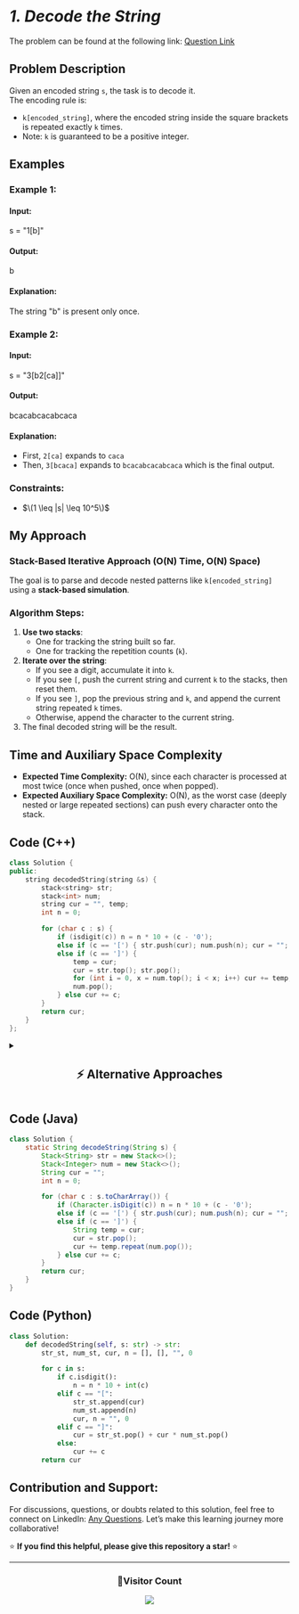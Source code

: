 # _1. Decode the String_

The problem can be found at the following link: [Question Link](https://www.geeksforgeeks.org/problems/decode-the-string2444/1)

## **Problem Description**

Given an encoded string `s`, the task is to decode it.  
The encoding rule is:

- `k[encoded_string]`, where the encoded string inside the square brackets is repeated exactly `k` times.
- Note: `k` is guaranteed to be a positive integer.

## **Examples**

### **Example 1:**

#### **Input:**

s = "1[b]"

#### **Output:**

b

#### **Explanation:**

The string "b" is present only once.

### **Example 2:**

#### **Input:**

s = "3[b2[ca]]"

#### **Output:**

bcacabcacabcaca

#### **Explanation:**

- First, `2[ca]` expands to `caca`
- Then, `3[bcaca]` expands to `bcacabcacabcaca` which is the final output.

### **Constraints:**

- $\(1 \leq |s| \leq 10^5\)$

## **My Approach**

### **Stack-Based Iterative Approach (O(N) Time, O(N) Space)**

The goal is to parse and decode nested patterns like `k[encoded_string]` using a **stack-based simulation**.

### **Algorithm Steps:**

1. **Use two stacks**:
   - One for tracking the string built so far.
   - One for tracking the repetition counts (`k`).
2. **Iterate over the string**:
   - If you see a digit, accumulate it into `k`.
   - If you see `[`, push the current string and current `k` to the stacks, then reset them.
   - If you see `]`, pop the previous string and `k`, and append the current string repeated `k` times.
   - Otherwise, append the character to the current string.
3. The final decoded string will be the result.

## **Time and Auxiliary Space Complexity**

- **Expected Time Complexity:** O(N), since each character is processed at most twice (once when pushed, once when popped).
- **Expected Auxiliary Space Complexity:** O(N), as the worst case (deeply nested or large repeated sections) can push every character onto the stack.

## **Code (C++)**

```cpp
class Solution {
public:
    string decodedString(string &s) {
        stack<string> str;
        stack<int> num;
        string cur = "", temp;
        int n = 0;

        for (char c : s) {
            if (isdigit(c)) n = n * 10 + (c - '0');
            else if (c == '[') { str.push(cur); num.push(n); cur = ""; n = 0; }
            else if (c == ']') {
                temp = cur;
                cur = str.top(); str.pop();
                for (int i = 0, x = num.top(); i < x; i++) cur += temp;
                num.pop();
            } else cur += c;
        }
        return cur;
    }
};
```

<details>
  <summary><h2 align="center">⚡ Alternative Approaches</h2></summary>

## **2️⃣ Using `deque` Instead of `Stack` (O(N) Time, O(N) Space)**

This approach uses `deque` instead of `stack` for better performance on larger inputs.

```cpp
class Solution {
public:
    string decodedString(string &s) {
        deque<string> str;
        deque<int> num;
        string cur;
        int n = 0;

        for (char c : s) {
            if (isdigit(c)) n = n * 10 + (c - '0');
            else if (c == '[') { str.push_back(cur); num.push_back(n); cur = ""; n = 0; }
            else if (c == ']') {
                string temp = cur;
                cur = str.back(); str.pop_back();
                for (int i = 0; i < num.back(); i++) cur += temp;
                num.pop_back();
            } else cur += c;
        }
        return cur;
    }
};
```

🔹 **Pros:** Faster due to `deque`'s optimized access.  
🔹 **Cons:** Similar complexity but slight memory overhead.

## **3️⃣ Recursive Approach (O(N) Time, O(N) Space)**

This recursive solution simulates decoding via DFS.

```cpp
class Solution {
    int idx = 0;

    string decode(string &s) {
        string cur = "";
        int n = 0;

        while (idx < s.length()) {
            if (isdigit(s[idx])) n = n * 10 + (s[idx++] - '0');
            else if (s[idx] == '[') {
                idx++;
                string temp = decode(s);
                while (n--) cur += temp;
                n = 0;
            } else if (s[idx] == ']') {
                idx++;
                return cur;
            } else cur += s[idx++];
        }
        return cur;
    }

public:
    string decodedString(string &s) {
        idx = 0;
        return decode(s);
    }
};
```

🔹 **Pros:** Uses recursion to break down the problem naturally.  
🔹 **Cons:** Higher memory usage due to recursive stack frames.

## **📊 Comparison of Approaches**

| **Approach**              | ⏱️ **Time Complexity** | 🗂️ **Space Complexity** | ✅ **Pros**                    | ⚠️ **Cons**           |
| ------------------------- | ---------------------- | ----------------------- | ------------------------------ | --------------------- |
| **Stack-Based Iterative** | 🟢 O(N)                | 🟢 O(N)                 | Simple and fast                | None                  |
| **Deque-Based Iterative** | 🟢 O(N)                | 🟡 O(N)                 | Slightly faster for large data | Slightly more complex |
| **Recursive DFS**         | 🟢 O(N)                | 🔴 O(N)                 | Elegant for nested parsing     | Stack overflow risk   |

## 💡 **Best Choice?**

- ✅ **For practical use:** Stack-based iterative (O(N) time, O(N) space) is the best balance.
- ✅ **For highly nested strings:** Recursive DFS can be more intuitive.
- ✅ **For micro-optimizations:** Deque-based version is worth considering.

</details>

## **Code (Java)**

```java
class Solution {
    static String decodeString(String s) {
        Stack<String> str = new Stack<>();
        Stack<Integer> num = new Stack<>();
        String cur = "";
        int n = 0;

        for (char c : s.toCharArray()) {
            if (Character.isDigit(c)) n = n * 10 + (c - '0');
            else if (c == '[') { str.push(cur); num.push(n); cur = ""; n = 0; }
            else if (c == ']') {
                String temp = cur;
                cur = str.pop();
                cur += temp.repeat(num.pop());
            } else cur += c;
        }
        return cur;
    }
}
```

## **Code (Python)**

```python
class Solution:
    def decodedString(self, s: str) -> str:
        str_st, num_st, cur, n = [], [], "", 0

        for c in s:
            if c.isdigit():
                n = n * 10 + int(c)
            elif c == "[":
                str_st.append(cur)
                num_st.append(n)
                cur, n = "", 0
            elif c == "]":
                cur = str_st.pop() + cur * num_st.pop()
            else:
                cur += c
        return cur
```

## **Contribution and Support:**

For discussions, questions, or doubts related to this solution, feel free to connect on LinkedIn: [Any Questions](https://www.linkedin.com/in/patel-hetkumar-sandipbhai-8b110525a/). Let’s make this learning journey more collaborative!

⭐ **If you find this helpful, please give this repository a star!** ⭐

---

<div align="center">
  <h3><b>📍Visitor Count</b></h3>
</div>

<p align="center">
  <img src="https://visitor-badge.laobi.icu/badge?page_id=Hunterdii.GeeksforGeeks-POTD" />
</p>
